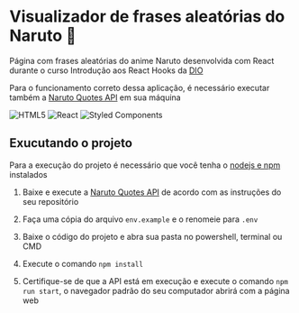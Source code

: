 # Visualizador de frases aleatórias do Naruto :ninja:

Página com frases aleatórias do anime Naruto desenvolvida com React durante o
curso Introdução aos React Hooks da [DIO](https://www.dio.me)

Para o funcionamento correto dessa aplicação, é necessário executar também a
[Naruto Quotes API](https://github.com/celso-henrique/naruto-quotes-server) em
sua máquina

![HTML5](https://img.shields.io/badge/html5-%23E34F26.svg?style=for-the-badge&logo=html5&logoColor=white)
![React](https://img.shields.io/badge/react-%2320232a.svg?style=for-the-badge&logo=react&logoColor=%2361DAFB)
![Styled Components](https://img.shields.io/badge/styled--components-DB7093?style=for-the-badge&logo=styled-components&logoColor=white)

## Exucutando o projeto

Para a execução do projeto é necessário que você tenha o [nodejs e npm](https://nodejs.org/)
instalados

1. Baixe e execute a [Naruto Quotes API](https://github.com/celso-henrique/naruto-quotes-server)
   de acordo com as instruções do seu repositório

2. Faça uma cópia do arquivo `env.example` e o renomeie para `.env`

3. Baixe o código do projeto e abra sua pasta no powershell, terminal ou CMD

4. Execute o comando `npm install`

5. Certifique-se de que a API está em execução e execute o comando `npm run start`,
   o navegador padrão do seu computador abrirá com a página web
